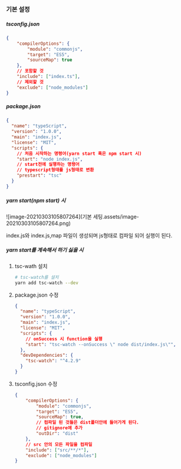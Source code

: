 ### 기본 설정

##### tsconfig.json

```json
{
    "compilerOptions": {
        "module": "commonjs",
        "target": "ES5",
        "sourceMap": true
    },
    // 포함할 것
    "include": ["index.ts"],
    // 제외할 것
    "exclude": ["node_modules"]
}
```

##### package.json

```json
{
  "name": "typeScript",
  "version": "1.0.0",
  "main": "index.js",
  "license": "MIT",
  "scripts": {
    // 처음 시작하는 명령어(yarn start 혹은 npm start 시)
    "start": "node index.js",
    // start전에 실행하는 명령어
    // typescript형태를 js형태로 변환
    "prestart": "tsc"
  }
}

```



##### yarn start(npm start) 시

![image-20210303105807264](기본 세팅.assets/image-20210303105807264.png)

index.js와 index.js,map 파일이 생성되며 js형태로 컴파일 되어 실행이 된다.





##### yarn start를 계속해서 하기 싫을 시

1. tsc-wath 설치

   ```bash
   # tsc-watch를 설치
   yarn add tsc-watch --dev
   
   ```

2. package.json 수정

   ```json
   {
     "name": "typeScript",
     "version": "1.0.0",
     "main": "index.js",
     "license": "MIT",
     "scripts": {
       // onSuccess 시 function을 실행
       "start": "tsc-watch --onSuccess \" node dist/index.js\"",
     },
     "devDependencies": {
       "tsc-watch": "^4.2.9"
     }
   }
   
   ```

3. tsconfig.json 수정

   ```json
   {
       "compilerOptions": {
           "module": "commonjs",
           "target": "ES5",
           "sourceMap": true,
           // 컴파일 된 것들은 dist폴더안에 들어가게 된다.
           // gitignore에 추가
           "outDir": "dist"
       },
       // src 안의 모든 파일을 컴파일
       "include": ["src/**/*"],
       "exclude": ["node_modules"]
   }
   ```

   

